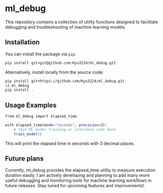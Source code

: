 # ml_debug

This repository contains a collection of utility functions designed to facilitate debugging and troubleshooting of machine learning models.

## Installation

You can install the package via `pip`:

```bash
pip install git+git@github.com:Kyu3224/ml_debug.git
```

Alternatively, install locally from the source code:
```bash
pip install git+https://github.com/Kyu3224/ml_debug.git
cd ml_debug
pip install .
```

## Usage Examples
```bash
from ml_debug import elapsed_time

with elapsed_time(mode="seconds", precision=3):
    # Your ML model training or inference code here
    train_model()
```
This will print the elapsed time in seconds with 3 decimal places.

## Future plans
Currently, ml_debug provides the elapsed_time utility to measure execution duration easily.
I am actively developing and planning to add many more useful debugging and monitoring tools for machine learning workflows in future releases.
Stay tuned for upcoming features and improvements!
